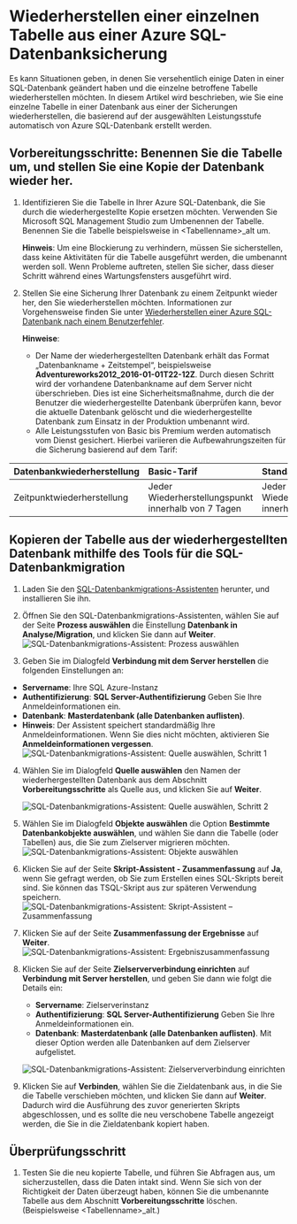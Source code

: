 <properties
	pageTitle="Wiederherstellen einer einzelnen Tabelle aus einer Azure SQL-Datenbanksicherung | Microsoft Azure"
	description="Erfahren Sie, wie Sie eine einzelne Tabelle aus einer Azure SQL-Datenbanksicherung wiederherstellen."
	services="sql-database"
	documentationCenter=""
	authors="dalechen"
	manager="felixwu"
	editor=""/>

<tags
	ms.service="sql-database"
	ms.workload="data-management"
	ms.tgt_pltfrm="na"
	ms.devlang="na"
	ms.topic="article"
	ms.date="06/02/2016"
	ms.author="daleche"/>


# Wiederherstellen einer einzelnen Tabelle aus einer Azure SQL-Datenbanksicherung

Es kann Situationen geben, in denen Sie versehentlich einige Daten in einer SQL-Datenbank geändert haben und die einzelne betroffene Tabelle wiederherstellen möchten. In diesem Artikel wird beschrieben, wie Sie eine einzelne Tabelle in einer Datenbank aus einer der Sicherungen wiederherstellen, die basierend auf der ausgewählten Leistungsstufe automatisch von Azure SQL-Datenbank erstellt werden.

## Vorbereitungsschritte: Benennen Sie die Tabelle um, und stellen Sie eine Kopie der Datenbank wieder her.
1. Identifizieren Sie die Tabelle in Ihrer Azure SQL-Datenbank, die Sie durch die wiederhergestellte Kopie ersetzen möchten. Verwenden Sie Microsoft SQL Management Studio zum Umbenennen der Tabelle. Benennen Sie die Tabelle beispielsweise in &lt;Tabellenname&gt;\_alt um.

	**Hinweis**: Um eine Blockierung zu verhindern, müssen Sie sicherstellen, dass keine Aktivitäten für die Tabelle ausgeführt werden, die umbenannt werden soll. Wenn Probleme auftreten, stellen Sie sicher, dass dieser Schritt während eines Wartungsfensters ausgeführt wird.

2. Stellen Sie eine Sicherung Ihrer Datenbank zu einem Zeitpunkt wieder her, den Sie wiederherstellen möchten. Informationen zur Vorgehensweise finden Sie unter [Wiederherstellen einer Azure SQL-Datenbank nach einem Benutzerfehler](../sql-database/sql-database-user-error-recovery.md).

	**Hinweise**:
	- Der Name der wiederhergestellten Datenbank erhält das Format „Datenbankname + Zeitstempel“, beispielsweise **Adventureworks2012\_2016-01-01T22-12Z**. Durch diesen Schritt wird der vorhandene Datenbankname auf dem Server nicht überschrieben. Dies ist eine Sicherheitsmaßnahme, durch die der Benutzer die wiederhergestellte Datenbank überprüfen kann, bevor die aktuelle Datenbank gelöscht und die wiederhergestellte Datenbank zum Einsatz in der Produktion umbenannt wird.
	- Alle Leistungsstufen von Basic bis Premium werden automatisch vom Dienst gesichert. Hierbei variieren die Aufbewahrungszeiten für die Sicherung basierend auf dem Tarif:

| Datenbankwiederherstellung | Basic-Tarif | Standard-Tarife | Premium-Tarife |
| :-- | :-- | :-- | :-- |
| Zeitpunktwiederherstellung | Jeder Wiederherstellungspunkt innerhalb von 7 Tagen|Jeder Wiederherstellungspunkt innerhalb von 14 Tagen| Jeder Wiederherstellungspunkt innerhalb von 35 Tagen|

## Kopieren der Tabelle aus der wiederhergestellten Datenbank mithilfe des Tools für die SQL-Datenbankmigration
1. Laden Sie den [SQL-Datenbankmigrations-Assistenten](https://sqlazuremw.codeplex.com) herunter, und installieren Sie ihn.

2. Öffnen Sie den SQL-Datenbankmigrations-Assistenten, wählen Sie auf der Seite **Prozess auswählen** die Einstellung **Datenbank in Analyse/Migration**, und klicken Sie dann auf **Weiter**. ![SQL-Datenbankmigrations-Assistent: Prozess auswählen](./media/sql-database-cloud-migrate-restore-single-table-azure-backup/1.png)
3. Geben Sie im Dialogfeld **Verbindung mit dem Server herstellen** die folgenden Einstellungen an:
 - **Servername**: Ihre SQL Azure-Instanz
 - **Authentifizierung**: **SQL Server-Authentifizierung** Geben Sie Ihre Anmeldeinformationen ein.
 - **Datenbank**: **Masterdatenbank (alle Datenbanken auflisten)**.
 - **Hinweis**: Der Assistent speichert standardmäßig Ihre Anmeldeinformationen. Wenn Sie dies nicht möchten, aktivieren Sie **Anmeldeinformationen vergessen**. ![SQL-Datenbankmigrations-Assistent: Quelle auswählen, Schritt 1](./media/sql-database-cloud-migrate-restore-single-table-azure-backup/2.png)
4. Wählen Sie im Dialogfeld **Quelle auswählen** den Namen der wiederhergestellten Datenbank aus dem Abschnitt **Vorbereitungsschritte** als Quelle aus, und klicken Sie auf **Weiter**.

	![SQL-Datenbankmigrations-Assistent: Quelle auswählen, Schritt 2](./media/sql-database-cloud-migrate-restore-single-table-azure-backup/3.png)

5. Wählen Sie im Dialogfeld **Objekte auswählen** die Option **Bestimmte Datenbankobjekte auswählen**, und wählen Sie dann die Tabelle (oder Tabellen) aus, die Sie zum Zielserver migrieren möchten. ![SQL-Datenbankmigrations-Assistent: Objekte auswählen](./media/sql-database-cloud-migrate-restore-single-table-azure-backup/4.png)

6. Klicken Sie auf der Seite **Skript-Assistent - Zusammenfassung** auf **Ja**, wenn Sie gefragt werden, ob Sie zum Erstellen eines SQL-Skripts bereit sind. Sie können das TSQL-Skript aus zur späteren Verwendung speichern. ![SQL-Datenbankmigrations-Assistent: Skript-Assistent – Zusammenfassung](./media/sql-database-cloud-migrate-restore-single-table-azure-backup/5.png)

7. Klicken Sie auf der Seite **Zusammenfassung der Ergebnisse** auf **Weiter**. ![SQL-Datenbankmigrations-Assistent: Ergebniszusammenfassung](./media/sql-database-cloud-migrate-restore-single-table-azure-backup/6.png)

8. Klicken Sie auf der Seite **Zielserververbindung einrichten** auf **Verbindung mit Server herstellen**, und geben Sie dann wie folgt die Details ein:
	- **Servername**: Zielserverinstanz
	- **Authentifizierung**: **SQL Server-Authentifizierung** Geben Sie Ihre Anmeldeinformationen ein.
	- **Datenbank**: **Masterdatenbank (alle Datenbanken auflisten)**. Mit dieser Option werden alle Datenbanken auf dem Zielserver aufgelistet.

	![SQL-Datenbankmigrations-Assistent: Zielserververbindung einrichten](./media/sql-database-cloud-migrate-restore-single-table-azure-backup/7.png)

9. Klicken Sie auf **Verbinden**, wählen Sie die Zieldatenbank aus, in die Sie die Tabelle verschieben möchten, und klicken Sie dann auf **Weiter**. Dadurch wird die Ausführung des zuvor generierten Skripts abgeschlossen, und es sollte die neu verschobene Tabelle angezeigt werden, die Sie in die Zieldatenbank kopiert haben.

## Überprüfungsschritt
1. Testen Sie die neu kopierte Tabelle, und führen Sie Abfragen aus, um sicherzustellen, dass die Daten intakt sind. Wenn Sie sich von der Richtigkeit der Daten überzeugt haben, können Sie die umbenannte Tabelle aus dem Abschnitt **Vorbereitungsschritte** löschen. (Beispielsweise &lt;Tabellenname&gt;\_alt.)

<!---HONumber=AcomDC_0608_2016-->